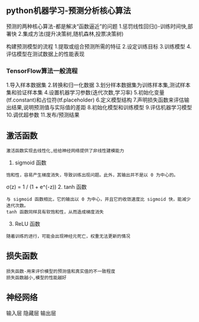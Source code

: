 ## python机器学习-预测分析核心算法

预测的两种核心算法-都是解决“函数逼近”的问题
1.惩罚线性回归()-训练时间快,部署快
2.集成方法(提升决策树,随机森林,投票决策树)


构建预测模型的流程
1.提取或组合预测所需的特征
2.设定训练目标
3.训练模型
4.评估模型在测试数据上的性能表现


### TensorFlow算法一般流程
1.导入样本数据集
2.转换和归一化数据
3.划分样本数据集为训练样本集,测试样本集和验证样本集
4.设置机器学习参数(迭代次数,学习率)
5.初始化变量(tf.constant)和占位符(tf.placeholder)
6.定义模型结构
7.声明损失函数来评估输出结果,说明预测值与实际值的差距
8.初始化模型和训练模型
9.评估机器学习模型
10.调优超参数
11.发布/预测结果

## 激活函数
```
激活函数实现去线性化,给给神经网络提供了非线性建模能力
```

1. sigmoid 函数
```
饱和性，容易产生梯度消失，导致训练出现问题。此外，其输出并不是以 0 为中心的。
```
σ(z) = 1 / (1 + e^(-z))
2. tanh 函数
```
与 sigmoid 函数相比，它的输出以 0 为中心，并且它的收敛速度比 sigmoid 快，能减少迭代次数。
tanh 函数同样具有软饱和性，从而造成梯度消失
```
3. ReLU 函数
```
随着训练的进行，可能会出现神经元死亡，权重无法更新的情况
```


## 损失函数
```
损失函数-用来评价模型的预测值和真实值的不一致程度
损失函数越小,模型的性能越好

```

## 神经网络
输入层
隐藏层
输出层